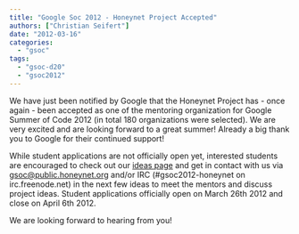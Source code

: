 ```yaml
---
title: "Google Soc 2012 - Honeynet Project Accepted"
authors: ["Christian Seifert"]
date: "2012-03-16"
categories: 
  - "gsoc"
tags: 
  - "gsoc-d20"
  - "gsoc2012"
---
```


We have just been notified by Google that the Honeynet Project has - once again - been accepted as one of the mentoring organization for Google Summer of Code 2012 (in total 180 organizations were selected). We are very excited and are looking forward to a great summer! Already a big thank you to Google for their continued support!  
  
While student applications are not officially open yet, interested students are encouraged to check out our [ideas page](https://honeynet.org/gsoc/ideas) and get in contact with us via [gsoc@public.honeynet.org](mailto:gsoc@public.honeynet.org) and/or IRC (#gsoc2012-honeynet on irc.freenode.net) in the next few ideas to meet the mentors and discuss project ideas. Student applications officially open on March 26th 2012 and close on April 6th 2012. 
  
We are looking forward to hearing from you!
